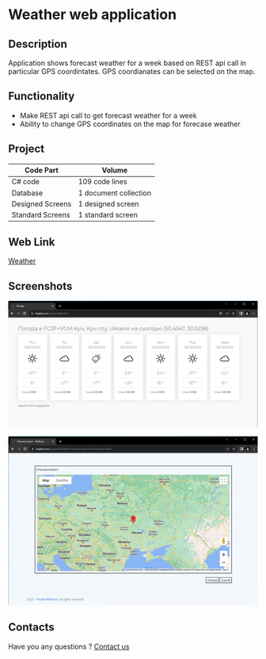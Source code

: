 # Weather web application

## Description

Application shows forecast weather for a week based on REST api call in particular GPS coordintates.
GPS coordianates can be selected on the map.

## Functionality

- Make REST api call to get forecast weather for a week
- Ability to change GPS coordinates on the map for forecase weather

## Project

| Code Part  | Volume |
| ------------- | ------------- |
| C# code  | 109 code lines  |
| Database  | 1 document collection  |
| Designed Screens  | 1 designed screen  |
| Standard Screens  | 1 standard screen  |

## Web Link

[Weather](https://fraplat.tech/jupiter/Weather)

## Screenshots

![Dashboard](https://github.com/fraplat/FractalPlatform/blob/main/Projects/FractalPlatform.Weather/Screenshots/Dashboard.png?raw=true)

![Choose Location](https://github.com/fraplat/FractalPlatform/blob/main/Projects/FractalPlatform.Weather/Screenshots/ChooseLocation.png?raw=true)

## Contacts

Have you any questions ? [Contact us](mailto:learn.fractal@gmail.com)


